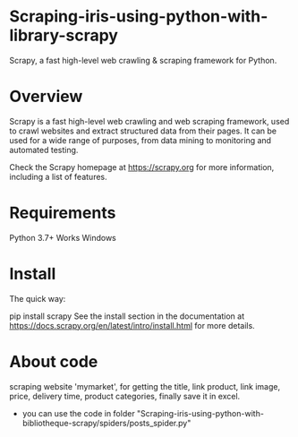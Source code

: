 # Scraping-iris-using-python-with-library-scrapy
Scrapy, a fast high-level web crawling &amp; scraping framework for Python.

# Overview
Scrapy is a fast high-level web crawling and web scraping framework, used to crawl websites and extract structured data from their pages. It can be used for a wide range of purposes, from data mining to monitoring and automated testing.

Check the Scrapy homepage at https://scrapy.org for more information, including a list of features.

# Requirements
Python 3.7+
Works Windows

# Install
The quick way:

pip install scrapy
See the install 
section in the documentation at https://docs.scrapy.org/en/latest/intro/install.html for more details.

# About code
scraping website 'mymarket', for getting the title, link product, link image, price, delivery time,  product categories, finally save it in excel.
- you can use the code in folder "Scraping-iris-using-python-with-bibliotheque-scrapy/spiders/posts_spider.py"

